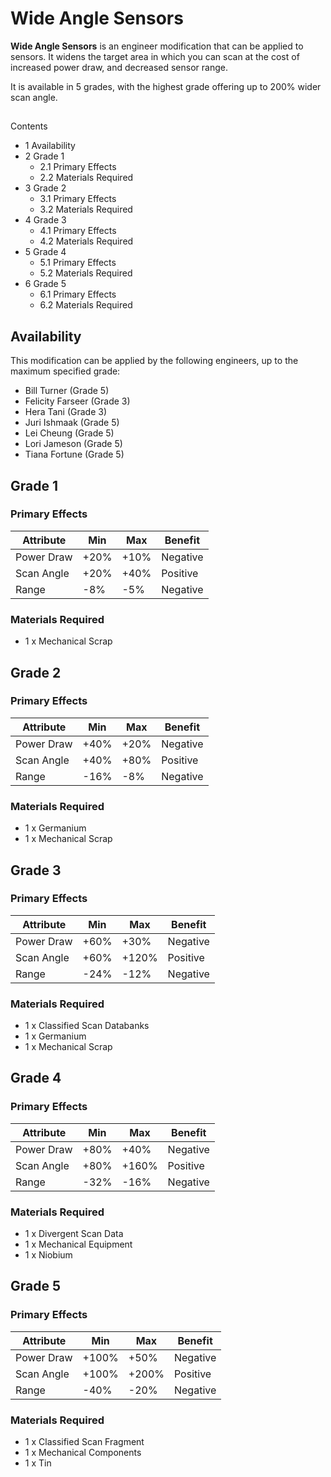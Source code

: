 # Wide Angle Sensors
**Wide Angle Sensors** is an engineer modification that can be applied to sensors. It widens the target area in which you can scan at the cost of increased power draw, and decreased sensor range.

It is available in 5 grades, with the highest grade offering up to 200% wider scan angle.

## 

Contents

- 1 Availability
- 2 Grade 1
    - 2.1 Primary Effects
    - 2.2 Materials Required
- 3 Grade 2
    - 3.1 Primary Effects
    - 3.2 Materials Required
- 4 Grade 3
    - 4.1 Primary Effects
    - 4.2 Materials Required
- 5 Grade 4
    - 5.1 Primary Effects
    - 5.2 Materials Required
- 6 Grade 5
    - 6.1 Primary Effects
    - 6.2 Materials Required

## Availability

This modification can be applied by the following engineers, up to the maximum specified grade:

- Bill Turner (Grade 5)
- Felicity Farseer (Grade 3)
- Hera Tani (Grade 3)
- Juri Ishmaak (Grade 5)
- Lei Cheung (Grade 5)
- Lori Jameson  (Grade 5)
- Tiana Fortune (Grade 5)

## Grade 1

### Primary Effects

| Attribute | Min | Max | Benefit |
| --- | --- | --- | --- |
| Power Draw | +20% | +10% | Negative |
| Scan Angle | +20% | +40% | Positive |
| Range | -8% | -5% | Negative |

### Materials Required

- 1 x Mechanical Scrap

## Grade 2

### Primary Effects

| Attribute | Min | Max | Benefit |
| --- | --- | --- | --- |
| Power Draw | +40% | +20% | Negative |
| Scan Angle | +40% | +80% | Positive |
| Range | -16% | -8% | Negative |

### Materials Required

- 1 x Germanium
- 1 x Mechanical Scrap

## Grade 3

### Primary Effects

| Attribute | Min | Max | Benefit |
| --- | --- | --- | --- |
| Power Draw | +60% | +30% | Negative |
| Scan Angle | +60% | +120% | Positive |
| Range | -24% | -12% | Negative |

### Materials Required

- 1 x Classified Scan Databanks
- 1 x Germanium
- 1 x Mechanical Scrap

## Grade 4

### Primary Effects

| Attribute | Min | Max | Benefit |
| --- | --- | --- | --- |
| Power Draw | +80% | +40% | Negative |
| Scan Angle | +80% | +160% | Positive |
| Range | -32% | -16% | Negative |

### Materials Required

- 1 x Divergent Scan Data
- 1 x Mechanical Equipment
- 1 x Niobium

## Grade 5

### Primary Effects

| Attribute | Min | Max | Benefit |
| --- | --- | --- | --- |
| Power Draw | +100% | +50% | Negative |
| Scan Angle | +100% | +200% | Positive |
| Range | -40% | -20% | Negative |

### Materials Required

- 1 x Classified Scan Fragment
- 1 x Mechanical Components
- 1 x Tin